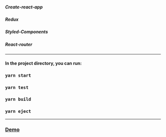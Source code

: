 
##### Create-react-app 
##### Redux
##### Styled-Components
##### React-router
***
#### In the project directory, you can run:

### `yarn start`
### `yarn test`
### `yarn build`
### `yarn eject`

***

### [Demo](https://dmi3ii2018.github.io/Hook-prod/ "Demo")